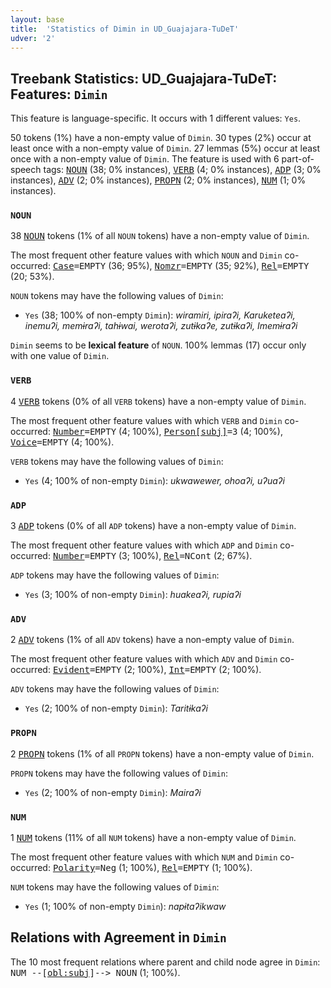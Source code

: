 ```yaml
---
layout: base
title:  'Statistics of Dimin in UD_Guajajara-TuDeT'
udver: '2'
---
```


## Treebank Statistics: UD_Guajajara-TuDeT: Features: `Dimin`

This feature is language-specific.
It occurs with 1 different values: `Yes`.

50 tokens (1%) have a non-empty value of `Dimin`.
30 types (2%) occur at least once with a non-empty value of `Dimin`.
27 lemmas (5%) occur at least once with a non-empty value of `Dimin`.
The feature is used with 6 part-of-speech tags: <tt><a href="gub_tudet-pos-NOUN.html">NOUN</a></tt> (38; 0% instances), <tt><a href="gub_tudet-pos-VERB.html">VERB</a></tt> (4; 0% instances), <tt><a href="gub_tudet-pos-ADP.html">ADP</a></tt> (3; 0% instances), <tt><a href="gub_tudet-pos-ADV.html">ADV</a></tt> (2; 0% instances), <tt><a href="gub_tudet-pos-PROPN.html">PROPN</a></tt> (2; 0% instances), <tt><a href="gub_tudet-pos-NUM.html">NUM</a></tt> (1; 0% instances).

### `NOUN`

38 <tt><a href="gub_tudet-pos-NOUN.html">NOUN</a></tt> tokens (1% of all `NOUN` tokens) have a non-empty value of `Dimin`.

The most frequent other feature values with which `NOUN` and `Dimin` co-occurred: <tt><a href="gub_tudet-feat-Case.html">Case</a></tt><tt>=EMPTY</tt> (36; 95%), <tt><a href="gub_tudet-feat-Nomzr.html">Nomzr</a></tt><tt>=EMPTY</tt> (35; 92%), <tt><a href="gub_tudet-feat-Rel.html">Rel</a></tt><tt>=EMPTY</tt> (20; 53%).

`NOUN` tokens may have the following values of `Dimin`:

* `Yes` (38; 100% of non-empty `Dimin`): <em>wiramiri, ipiraʔi, Karuketeaʔi, inemuʔi, memɨraʔi, tahɨwai, werotaʔi, zutɨkaʔe, zutɨkaʔi, Imemɨraʔi</em>

`Dimin` seems to be **lexical feature** of `NOUN`. 100% lemmas (17) occur only with one value of `Dimin`.

### `VERB`

4 <tt><a href="gub_tudet-pos-VERB.html">VERB</a></tt> tokens (0% of all `VERB` tokens) have a non-empty value of `Dimin`.

The most frequent other feature values with which `VERB` and `Dimin` co-occurred: <tt><a href="gub_tudet-feat-Number.html">Number</a></tt><tt>=EMPTY</tt> (4; 100%), <tt><a href="gub_tudet-feat-Person-subj.html">Person[subj]</a></tt><tt>=3</tt> (4; 100%), <tt><a href="gub_tudet-feat-Voice.html">Voice</a></tt><tt>=EMPTY</tt> (4; 100%).

`VERB` tokens may have the following values of `Dimin`:

* `Yes` (4; 100% of non-empty `Dimin`): <em>ukwawewer, ohoaʔi, uʔuaʔi</em>

### `ADP`

3 <tt><a href="gub_tudet-pos-ADP.html">ADP</a></tt> tokens (0% of all `ADP` tokens) have a non-empty value of `Dimin`.

The most frequent other feature values with which `ADP` and `Dimin` co-occurred: <tt><a href="gub_tudet-feat-Number.html">Number</a></tt><tt>=EMPTY</tt> (3; 100%), <tt><a href="gub_tudet-feat-Rel.html">Rel</a></tt><tt>=NCont</tt> (2; 67%).

`ADP` tokens may have the following values of `Dimin`:

* `Yes` (3; 100% of non-empty `Dimin`): <em>huakeaʔi, rupiaʔi</em>

### `ADV`

2 <tt><a href="gub_tudet-pos-ADV.html">ADV</a></tt> tokens (1% of all `ADV` tokens) have a non-empty value of `Dimin`.

The most frequent other feature values with which `ADV` and `Dimin` co-occurred: <tt><a href="gub_tudet-feat-Evident.html">Evident</a></tt><tt>=EMPTY</tt> (2; 100%), <tt><a href="gub_tudet-feat-Int.html">Int</a></tt><tt>=EMPTY</tt> (2; 100%).

`ADV` tokens may have the following values of `Dimin`:

* `Yes` (2; 100% of non-empty `Dimin`): <em>Taritɨkaʔi</em>

### `PROPN`

2 <tt><a href="gub_tudet-pos-PROPN.html">PROPN</a></tt> tokens (1% of all `PROPN` tokens) have a non-empty value of `Dimin`.

`PROPN` tokens may have the following values of `Dimin`:

* `Yes` (2; 100% of non-empty `Dimin`): <em>Mairaʔi</em>

### `NUM`

1 <tt><a href="gub_tudet-pos-NUM.html">NUM</a></tt> tokens (11% of all `NUM` tokens) have a non-empty value of `Dimin`.

The most frequent other feature values with which `NUM` and `Dimin` co-occurred: <tt><a href="gub_tudet-feat-Polarity.html">Polarity</a></tt><tt>=Neg</tt> (1; 100%), <tt><a href="gub_tudet-feat-Rel.html">Rel</a></tt><tt>=EMPTY</tt> (1; 100%).

`NUM` tokens may have the following values of `Dimin`:

* `Yes` (1; 100% of non-empty `Dimin`): <em>napɨtaʔikwaw</em>

## Relations with Agreement in `Dimin`

The 10 most frequent relations where parent and child node agree in `Dimin`:
<tt>NUM --[<tt><a href="gub_tudet-dep-obl-subj.html">obl:subj</a></tt>]--> NOUN</tt> (1; 100%).

